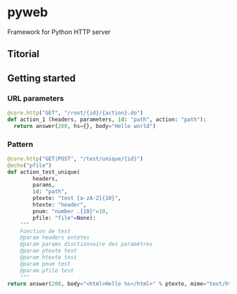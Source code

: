 # pyweb
Framework for Python HTTP server

## Titorial

## Getting started

### URL parameters

```python
@core.http("GET", "/root/{id}/{action}.do")
def action_1 (headers, parameters, id: "path", action: "path"):
  return answer(200, hs={}, body="Hello world")
```

### Pattern

```python
@core.http("GET|POST", "/test/unique/{id}")
@echo("pfile")
def action_test_unique(
        headers,
        params,
        id: "path",
        ptexte: "text [a-zA-Z]{10}",
        htexte: "header",
        pnum: "number .{10}"=10,
        pfile: "file"=None):
    """
    Fonction de test
    @param headers entetes
    @param params disctionnaire des paramètres
    @param ptexte test
    @param htexte test
    @param pnum test
    @param pfile test
    """
return answer(200, body="<html>Hello %s</html>" % ptexte, mime="text/html")
```
